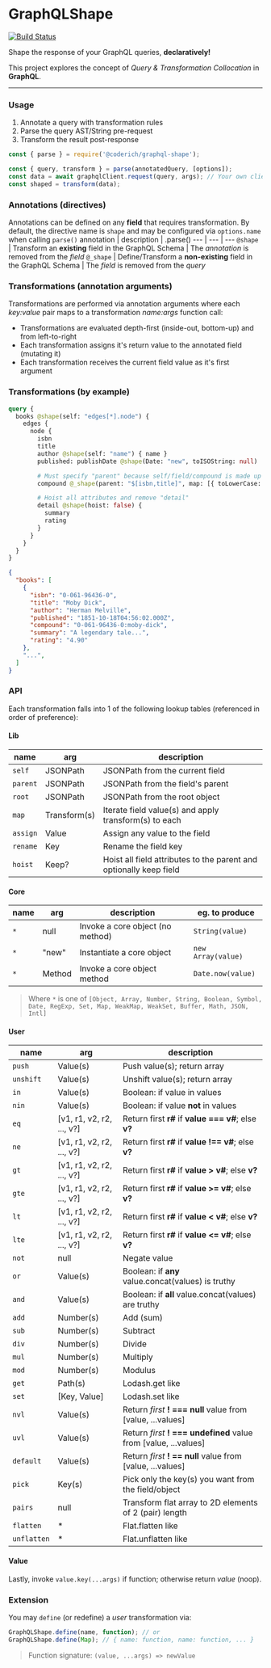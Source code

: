 # GraphQLShape

[![Build Status](https://github.com/CoderichLLC/nodejs-graphql-shape/actions/workflows/publish.yml/badge.svg)](https://github.com/CoderichLLC/nodejs-graphql-shape/actions/workflows/publish.yml)

Shape the response of your GraphQL queries, **declaratively!**

This project explores the concept of *Query & Transformation Collocation* in **GraphQL**.

---

### Usage
1. Annotate a query with transformation rules
2. Parse the query AST/String pre-request
3. Transform the result post-response

```javascript
const { parse } = require('@coderich/graphql-shape');

const { query, transform } = parse(annotatedQuery, [options]);
const data = await graphqlClient.request(query, args); // Your own client
const shaped = transform(data);
```

### Annotations (directives)
Annotations can be defined on any **field** that requires transformation. By default, the directive name is `shape` and may be configured via `options.name` when calling `parse()`
annotation | description | .parse()
--- | --- | ---
`@shape` | Transform an **existing** field in the GraphQL Schema | The *annotation* is removed from the *field*
`@_shape` | Define/Transform a **non-existing** field in the GraphQL Schema | The *field* is removed from the *query*

### Transformations (annotation arguments)
Transformations are performed via annotation arguments where each *key:value* pair maps to a transformation *name:args* function call:
* Transformations are evaluated depth-first (inside-out, bottom-up) and from left-to-right
* Each transformation assigns it's return value to the annotated field (mutating it)
* Each transformation receives the current field value as it's first argument

### Transformations (by example)
```graphql
query {
  books @shape(self: "edges[*].node") {
    edges {
      node {
        isbn
        title
        author @shape(self: "name") { name }
        published: publishDate @shape(Date: "new", toISOString: null)

        # Must specify "parent" because self/field/compound is made up (removed from query)
        compound @_shape(parent: "$[isbn,title]", map: [{ toLowerCase: null }, { replace: [" ", "-"] }, { join: ":" }])

        # Hoist all attributes and remove "detail"
        detail @shape(hoist: false) {
          summary
          rating
        }
      }
    }
  }
}
```
```json
{
  "books": [
    {
      "isbn": "0-061-96436-0",
      "title": "Moby Dick",
      "author": "Herman Melville",
      "published": "1851-10-18T04:56:02.000Z",
      "compound": "0-061-96436-0:moby-dick",
      "summary": "A legendary tale...",
      "rating": "4.90"
    },
    "...",
  ]
}
```

### API
Each transformation falls into 1 of the following lookup tables (referenced in order of preference):

#### Lib
name | arg | description
--- | --- | ---
`self` | JSONPath | JSONPath from the current field
`parent` | JSONPath | JSONPath from the field's parent
`root` | JSONPath | JSONPath from the root object
`map` | Transform(s) | Iterate field value(s) and apply transform(s) to each
`assign` | Value | Assign any value to the field
`rename` | Key | Rename the field key
`hoist` | Keep? | Hoist all field attributes to the parent and optionally keep field

#### Core
name | arg | description | eg. to produce
--- | --- | --- | ---
`*` | null |Invoke a core object (no method) | `String(value)`
`*` | "new" | Instantiate a core object | `new Array(value)`
`*` | Method | Invoke a core object method | `Date.now(value)`
> Where `*` is one of `[Object, Array, Number, String, Boolean, Symbol, Date, RegExp, Set, Map, WeakMap, WeakSet, Buffer, Math, JSON, Intl]`

#### User
name | arg | description
--- | --- | ---
`push` | Value(s) | Push value(s); return array
`unshift` | Value(s) | Unshift value(s); return array
`in` | Value(s) | Boolean: if value in values
`nin` | Value(s) | Boolean: if value **not** in values
`eq` | [v1, r1, v2, r2, ..., v?] | Return first **r#** if **value === v#**; else **v?**
`ne` | [v1, r1, v2, r2, ..., v?] | Return first **r#** if **value !== v#**; else **v?**
`gt` | [v1, r1, v2, r2, ..., v?] | Return first **r#** if **value > v#**; else **v?**
`gte` | [v1, r1, v2, r2, ..., v?] | Return first **r#** if **value >= v#**; else **v?**
`lt` | [v1, r1, v2, r2, ..., v?] | Return first **r#** if **value < v#**; else **v?**
`lte` | [v1, r1, v2, r2, ..., v?] | Return first **r#** if **value <= v#**; else **v?**
`not` | null | Negate value
`or` | Value(s) | Boolean: if **any** value.concat(values) is truthy
`and` | Value(s) | Boolean: if **all** value.concat(values) are truthy
`add` | Number(s) | Add (sum)
`sub` | Number(s) | Subtract
`div` | Number(s) | Divide
`mul` | Number(s) | Multiply
`mod` | Number(s) | Modulus
`get` | Path(s) | Lodash.get like
`set` | [Key, Value] | Lodash.set like
`nvl` | Value(s) | Return *first* **! === null** value from [value, ...values]
`uvl` | Value(s) | Return *first* **! === undefined** value from [value, ...values]
`default` | Value(s) | Return *first* **! == null** value from [value, ...values]
`pick` | Key(s) | Pick only the key(s) you want from the field/object
`pairs` | null | Transform flat array to 2D elements of 2 (pair) length
`flatten` | * | Flat.flatten like
`unflatten` | * | Flat.unflatten like

#### Value
Lastly, invoke `value.key(...args)` if function; otherwise return *value* (noop).

### Extension
You may `define` (or redefine) a *user* transformation via:
```javascript
GraphQLShape.define(name, function); // or
GraphQLShape.define(Map); // { name: function, name: function, ... }
```
> Function signature: `(value, ...args) => newValue`

